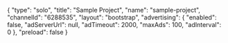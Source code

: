 {
    "type": "solo",
    "title": "Sample Project",
    "name": "sample-project",
    "channelId": "6288535",
    "layout": "bootstrap",
    "advertising": {
        "enabled": false,
        "adServerUrl": null,
        "adTimeout": 2000,
        "maxAds": 100,
        "adInterval": 0
    },
    "preload": false
}